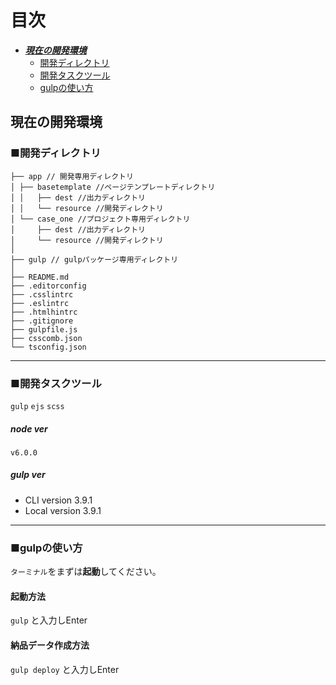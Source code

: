 # 目次
* [***現在の開発環境***](#head_dev)
  * [開発ディレクトリ](#dirctory)
  * [開発タスクツール](#tasktool)
  * [gulpの使い方](#gulp)

<a id="head_dev"></a>
## 現在の開発環境

<a id="dirctory"></a>
### ■開発ディレクトリ
```
├── app // 開発専用ディレクトリ
│ ├── basetemplate //ページテンプレートディレクトリ
│ │   ├── dest //出力ディレクトリ
│ │   └── resource //開発ディレクトリ
│ └── case_one //プロジェクト専用ディレクトリ
│     ├── dest //出力ディレクトリ
│     └── resource //開発ディレクトリ
│
├── gulp // gulpパッケージ専用ディレクトリ
│
├── README.md
├── .editorconfig
├── .csslintrc
├── .eslintrc
├── .htmlhintrc
├── .gitignore
├── gulpfile.js
├── csscomb.json
└── tsconfig.json
```

---


<a id="tasktool"></a>
### ■開発タスクツール

`gulp`
`ejs`
`scss`

##### node ver
`v6.0.0`

##### gulp ver
* CLI version 3.9.1
* Local version 3.9.1

---

<a id="gulp"></a>
### ■gulpの使い方
``ターミナル``をまずは**起動**してください。
#### 起動方法
``gulp``
と入力しEnter


<a id="gulp"></a>
#### 納品データ作成方法
``gulp deploy``
と入力しEnter


